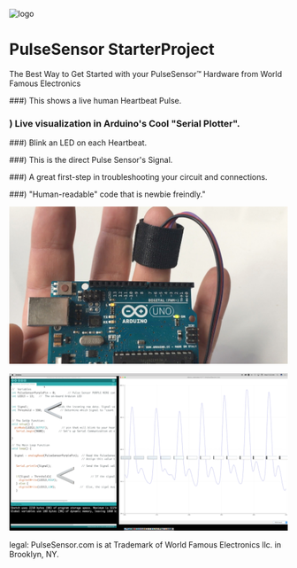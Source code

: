 ![logo](https://avatars0.githubusercontent.com/u/7002937?v=3&s=200)
# PulseSensor  StarterProject
The Best Way to Get Started with your PulseSensor™ Hardware from World Famous Electronics


###) This shows a live human Heartbeat Pulse. 

### ) Live visualization in Arduino's Cool "Serial Plotter".

###) Blink an LED on each Heartbeat.

###) This is the direct Pulse Sensor's Signal.  

###) A great first-step in troubleshooting your circuit and connections. 

###) "Human-readable" code that is newbie freindly."

![Arduino PulseSensor](Arduino-LEDonPin13-PulseSensor-Pic.jpg)

![ScreenShot](screenshot-threshold-arrows.png)


legal:  PulseSensor.com is at Trademark of World Famous Electronics llc. in Brooklyn, NY. 
